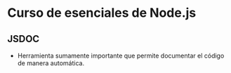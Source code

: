 # Curso de esenciales de Node.js

## JSDOC

* Herramienta sumamente importante que permite documentar el código de manera automática.